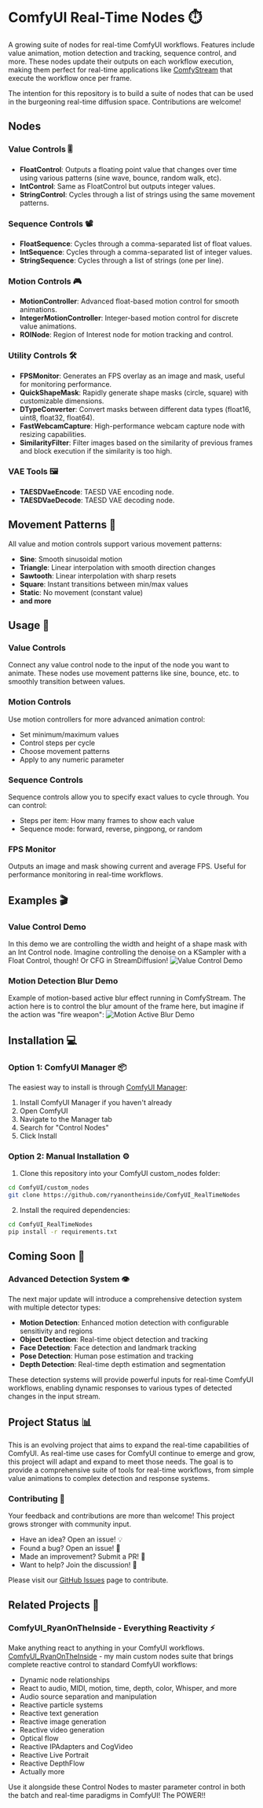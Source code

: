 # ComfyUI Real-Time Nodes ⏱️

A growing suite of nodes for real-time ComfyUI workflows. Features include value animation, motion detection and tracking, sequence control, and more. These nodes update their outputs on each workflow execution, making them perfect for real-time applications like [ComfyStream](https://github.com/yondonfu/comfystream) that execute the workflow once per frame. 

The intention for this repository is to build a suite of nodes that can be used in the burgeoning real-time diffusion space. Contributions are welcome!

## Nodes

### Value Controls 🎚️
- **FloatControl**: Outputs a floating point value that changes over time using various patterns (sine wave, bounce, random walk, etc).
- **IntControl**: Same as FloatControl but outputs integer values.
- **StringControl**: Cycles through a list of strings using the same movement patterns.

### Sequence Controls 📽️
- **FloatSequence**: Cycles through a comma-separated list of float values.
- **IntSequence**: Cycles through a comma-separated list of integer values.
- **StringSequence**: Cycles through a list of strings (one per line).

### Motion Controls 🎮
- **MotionController**: Advanced float-based motion control for smooth animations.
- **IntegerMotionController**: Integer-based motion control for discrete value animations.
- **ROINode**: Region of Interest node for motion tracking and control.

### Utility Controls 🛠️
- **FPSMonitor**: Generates an FPS overlay as an image and mask, useful for monitoring performance.
- **QuickShapeMask**: Rapidly generate shape masks (circle, square) with customizable dimensions.
- **DTypeConverter**: Convert masks between different data types (float16, uint8, float32, float64).
- **FastWebcamCapture**: High-performance webcam capture node with resizing capabilities.
- **SimilarityFilter**: Filter images based on the similarity of previous frames and block execution if the similarity is too high.
### VAE Tools 🖼️
- **TAESDVaeEncode**: TAESD VAE encoding node.
- **TAESDVaeDecode**: TAESD VAE decoding node.

## Movement Patterns 🔄

All value and motion controls support various movement patterns:
- **Sine**: Smooth sinusoidal motion
- **Triangle**: Linear interpolation with smooth direction changes
- **Sawtooth**: Linear interpolation with sharp resets
- **Square**: Instant transitions between min/max values
- **Static**: No movement (constant value)
- **and more**

## Usage 📖

### Value Controls
Connect any value control node to the input of the node you want to animate. These nodes use movement patterns like sine, bounce, etc. to smoothly transition between values.

### Motion Controls
Use motion controllers for more advanced animation control:
- Set minimum/maximum values
- Control steps per cycle
- Choose movement patterns
- Apply to any numeric parameter

### Sequence Controls
Sequence controls allow you to specify exact values to cycle through. You can control:
- Steps per item: How many frames to show each value
- Sequence mode: forward, reverse, pingpong, or random

### FPS Monitor
Outputs an image and mask showing current and average FPS. Useful for performance monitoring in real-time workflows.

## Examples 🎬

### Value Control Demo
In this demo we are controlling the width and height of a shape mask with an Int Control node. Imagine controlling the denoise on a KSampler with a Float Control, though! Or CFG in StreamDiffusion!
![Value Control Demo](assets/ValueControl.gif)

### Motion Detection Blur Demo
Example of motion-based active blur effect running in ComfyStream. The action here is to control the blur amount of the frame here, but imagine if the action was "fire weapon":
![Motion Active Blur Demo](https://github.com/user-attachments/assets/e2a7a5e2-651a-4b0d-b3f9-12cb40acce04)

## Installation 💻

### Option 1: ComfyUI Manager 📦
The easiest way to install is through [ComfyUI Manager](https://github.com/ltdrdata/ComfyUI-Manager):
1. Install ComfyUI Manager if you haven't already
2. Open ComfyUI
3. Navigate to the Manager tab
4. Search for "Control Nodes"
5. Click Install

### Option 2: Manual Installation ⚙️
1. Clone this repository into your ComfyUI custom_nodes folder:
```bash
cd ComfyUI/custom_nodes
git clone https://github.com/ryanontheinside/ComfyUI_RealTimeNodes
```

2. Install the required dependencies:
```bash
cd ComfyUI_RealTimeNodes
pip install -r requirements.txt
```

## Coming Soon 🚀

### Advanced Detection System 👁️
The next major update will introduce a comprehensive detection system with multiple detector types:
- **Motion Detection**: Enhanced motion detection with configurable sensitivity and regions
- **Object Detection**: Real-time object detection and tracking
- **Face Detection**: Face detection and landmark tracking
- **Pose Detection**: Human pose estimation and tracking
- **Depth Detection**: Real-time depth estimation and segmentation

These detection systems will provide powerful inputs for real-time ComfyUI workflows, enabling dynamic responses to various types of detected changes in the input stream.

## Project Status 📊

This is an evolving project that aims to expand the real-time capabilities of ComfyUI. As real-time use cases for ComfyUI continue to emerge and grow, this project will adapt and expand to meet those needs. The goal is to provide a comprehensive suite of tools for real-time workflows, from simple value animations to complex detection and response systems.

### Contributing 🤝

Your feedback and contributions are more than welcome! This project grows stronger with community input.

- Have an idea? Open an issue! 💡
- Found a bug? Open an issue! 🐛
- Made an improvement? Submit a PR! 🎉
- Want to help? Join the discussion! 💬

Please visit our [GitHub Issues](https://github.com/ryanontheinside/ComfyUI_RealTimeNodes/issues) page to contribute.

## Related Projects 🔗

### ComfyUI_RyanOnTheInside - Everything Reactivity ⚡
Make anything react to anything in your ComfyUI workflows. [ComfyUI_RyanOnTheInside](https://github.com/ryanontheinside/ComfyUI_RyanOnTheInside) - my main custom nodes suite that brings complete reactive control to standard ComfyUI workflows:

- Dynamic node relationships
- React to audio, MIDI, motion, time, depth, color, Whisper, and more
- Audio source separation and manipulation
- Reactive particle systems
- Reactive text generation
- Reactive image generation
- Reactive video generation
- Optical flow
- Reactive IPAdapters and CogVideo
- Reactive Live Portrait
- Reactive DepthFlow
- Actually more

Use it alongside these Control Nodes to master parameter control in both the batch and real-time paradigms in ComfyUI! The POWER!!